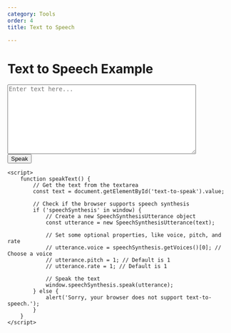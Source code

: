 ```yaml
---
category: Tools
order: 4
title: Text to Speech

---
```





<h1>Text to Speech Example</h1>
    <textarea id="text-to-speak" rows="10" cols="50" placeholder="Enter text here..."></textarea><br>
    <button onclick="speakText()">Speak</button>

    <script>
        function speakText() {
            // Get the text from the textarea
            const text = document.getElementById('text-to-speak').value;

            // Check if the browser supports speech synthesis
            if ('speechSynthesis' in window) {
                // Create a new SpeechSynthesisUtterance object
                const utterance = new SpeechSynthesisUtterance(text);

                // Set some optional properties, like voice, pitch, and rate
                // utterance.voice = speechSynthesis.getVoices()[0]; // Choose a voice
                // utterance.pitch = 1; // Default is 1
                // utterance.rate = 1; // Default is 1

                // Speak the text
                window.speechSynthesis.speak(utterance);
            } else {
                alert('Sorry, your browser does not support text-to-speech.');
            }
        }
    </script>
